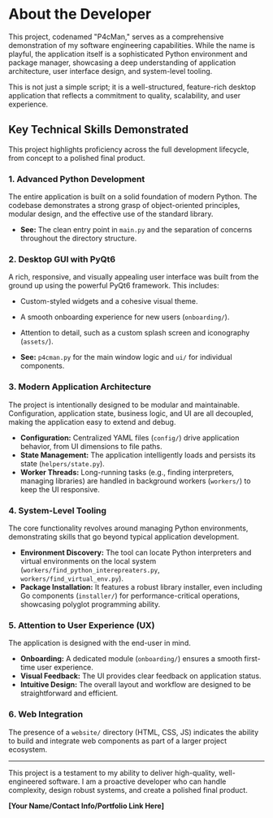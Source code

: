 # About the Developer

This project, codenamed "P4cMan," serves as a comprehensive demonstration of my software engineering capabilities. While the name is playful, the application itself is a sophisticated Python environment and package manager, showcasing a deep understanding of application architecture, user interface design, and system-level tooling.

This is not just a simple script; it is a well-structured, feature-rich desktop application that reflects a commitment to quality, scalability, and user experience.

## Key Technical Skills Demonstrated

This project highlights proficiency across the full development lifecycle, from concept to a polished final product.

### 1. Advanced Python Development
The entire application is built on a solid foundation of modern Python. The codebase demonstrates a strong grasp of object-oriented principles, modular design, and the effective use of the standard library.

- **See:** The clean entry point in `main.py` and the separation of concerns throughout the directory structure.

### 2. Desktop GUI with PyQt6
A rich, responsive, and visually appealing user interface was built from the ground up using the powerful PyQt6 framework. This includes:
- Custom-styled widgets and a cohesive visual theme.
- A smooth onboarding experience for new users (`onboarding/`).
- Attention to detail, such as a custom splash screen and iconography (`assets/`).

- **See:** `p4cman.py` for the main window logic and `ui/` for individual components.

### 3. Modern Application Architecture
The project is intentionally designed to be modular and maintainable. Configuration, application state, business logic, and UI are all decoupled, making the application easy to extend and debug.

- **Configuration:** Centralized YAML files (`config/`) drive application behavior, from UI dimensions to file paths.
- **State Management:** The application intelligently loads and persists its state (`helpers/state.py`).
- **Worker Threads:** Long-running tasks (e.g., finding interpreters, managing libraries) are handled in background workers (`workers/`) to keep the UI responsive.

### 4. System-Level Tooling
The core functionality revolves around managing Python environments, demonstrating skills that go beyond typical application development.

- **Environment Discovery:** The tool can locate Python interpreters and virtual environments on the local system (`workers/find_python_interepreaters.py`, `workers/find_virtual_env.py`).
- **Package Installation:** It features a robust library installer, even including Go components (`installer/`) for performance-critical operations, showcasing polyglot programming ability.

### 5. Attention to User Experience (UX)
The application is designed with the end-user in mind.
- **Onboarding:** A dedicated module (`onboarding/`) ensures a smooth first-time user experience.
- **Visual Feedback:** The UI provides clear feedback on application status.
- **Intuitive Design:** The overall layout and workflow are designed to be straightforward and efficient.

### 6. Web Integration
The presence of a `website/` directory (HTML, CSS, JS) indicates the ability to build and integrate web components as part of a larger project ecosystem.

---

This project is a testament to my ability to deliver high-quality, well-engineered software. I am a proactive developer who can handle complexity, design robust systems, and create a polished final product.

**[Your Name/Contact Info/Portfolio Link Here]**
